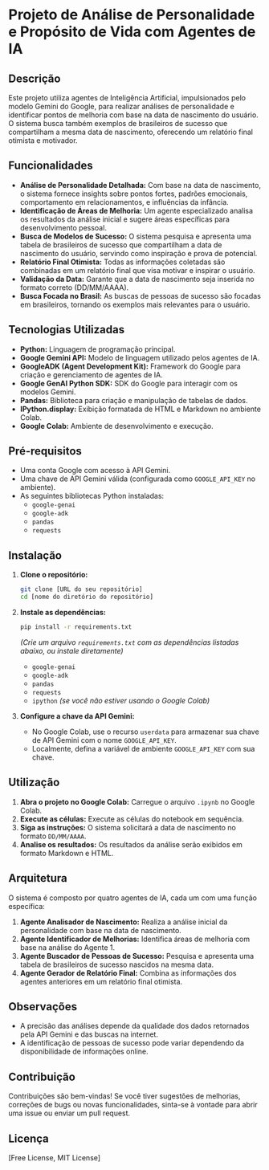 # Projeto de Análise de Personalidade e Propósito de Vida com Agentes de IA

## Descrição

Este projeto utiliza agentes de Inteligência Artificial, impulsionados pelo modelo Gemini do Google, para realizar análises de personalidade e identificar pontos de melhoria com base na data de nascimento do usuário. O sistema busca também exemplos de brasileiros de sucesso que compartilham a mesma data de nascimento, oferecendo um relatório final otimista e motivador.

## Funcionalidades

*   **Análise de Personalidade Detalhada:**  Com base na data de nascimento, o sistema fornece insights sobre pontos fortes, padrões emocionais, comportamento em relacionamentos, e influências da infância.
*   **Identificação de Áreas de Melhoria:**  Um agente especializado analisa os resultados da análise inicial e sugere áreas específicas para desenvolvimento pessoal.
*   **Busca de Modelos de Sucesso:**  O sistema pesquisa e apresenta uma tabela de brasileiros de sucesso que compartilham a data de nascimento do usuário, servindo como inspiração e prova de potencial.
*   **Relatório Final Otimista:**  Todas as informações coletadas são combinadas em um relatório final que visa motivar e inspirar o usuário.
*   **Validação da Data:** Garante que a data de nascimento seja inserida no formato correto (DD/MM/AAAA).
*   **Busca Focada no Brasil:** As buscas de pessoas de sucesso são focadas em brasileiros, tornando os exemplos mais relevantes para o usuário.

## Tecnologias Utilizadas

*   **Python:** Linguagem de programação principal.
*   **Google Gemini API:**  Modelo de linguagem utilizado pelos agentes de IA.
*   **GoogleADK (Agent Development Kit):** Framework do Google para criação e gerenciamento de agentes de IA.
*   **Google GenAI Python SDK:** SDK do Google para interagir com os modelos Gemini.
*   **Pandas:** Biblioteca para criação e manipulação de tabelas de dados.
*   **IPython.display:** Exibição formatada de HTML e Markdown no ambiente Colab.
*   **Google Colab:** Ambiente de desenvolvimento e execução.

## Pré-requisitos

*   Uma conta Google com acesso à API Gemini.
*   Uma chave de API Gemini válida (configurada como `GOOGLE_API_KEY` no ambiente).
*   As seguintes bibliotecas Python instaladas:
    *   `google-genai`
    *   `google-adk`
    *   `pandas`
    *   `requests`

## Instalação

1.  **Clone o repositório:**
    ```bash
    git clone [URL do seu repositório]
    cd [nome do diretório do repositório]
    ```

2.  **Instale as dependências:**
    ```bash
    pip install -r requirements.txt
    ```
    *(Crie um arquivo `requirements.txt` com as dependências listadas abaixo, ou instale diretamente)*

    *   `google-genai`
    *   `google-adk`
    *   `pandas`
    *   `requests`
    *   `ipython`  *(se você não estiver usando o Google Colab)*

3.  **Configure a chave da API Gemini:**
    *   No Google Colab, use o recurso `userdata` para armazenar sua chave de API Gemini com o nome `GOOGLE_API_KEY`.
    *   Localmente, defina a variável de ambiente `GOOGLE_API_KEY` com sua chave.

## Utilização

1.  **Abra o projeto no Google Colab:** Carregue o arquivo `.ipynb` no Google Colab.
2.  **Execute as células:** Execute as células do notebook em sequência.
3.  **Siga as instruções:** O sistema solicitará a data de nascimento no formato `DD/MM/AAAA`.
4.  **Analise os resultados:** Os resultados da análise serão exibidos em formato Markdown e HTML.

## Arquitetura

O sistema é composto por quatro agentes de IA, cada um com uma função específica:

1.  **Agente Analisador de Nascimento:**  Realiza a análise inicial da personalidade com base na data de nascimento.
2.  **Agente Identificador de Melhorias:** Identifica áreas de melhoria com base na análise do Agente 1.
3.  **Agente Buscador de Pessoas de Sucesso:**  Pesquisa e apresenta uma tabela de brasileiros de sucesso nascidos na mesma data.
4.  **Agente Gerador de Relatório Final:** Combina as informações dos agentes anteriores em um relatório final otimista.

## Observações

*   A precisão das análises depende da qualidade dos dados retornados pela API Gemini e das buscas na internet.
*   A identificação de pessoas de sucesso pode variar dependendo da disponibilidade de informações online.

## Contribuição

Contribuições são bem-vindas! Se você tiver sugestões de melhorias, correções de bugs ou novas funcionalidades, sinta-se à vontade para abrir uma issue ou enviar um pull request.

## Licença

[Free License, MIT License]
